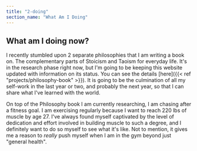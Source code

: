 ```yaml
---
title: "2-doing"
section_name: "What Am I Doing"
---
```


## What am I doing now?

I recently stumbled upon 2 separate philosophies that I am writing a book on. The complementary parts of Stoicism and Taoism for everyday life. It's in the research phase right now, but I'm going to be keeping this website updated with information on its status. You can see the details [here]({{< ref "projects/philosophy-book" >}}). It is going to be the culmination of all my self-work in the last year or two, and probably the next year, so that I can share what I've learned with the world.

On top of the Philosophy book I am currently researching, I am chasing after a fitness goal. I am exercising regularly because I want to reach 220 lbs of muscle by age 27. I've always found myself captivated by the level of dedication and effort involved in building muscle to such a degree, and I definitely want to do so myself to see what it's like. Not to mention, it gives me a reason to _really_ push myself when I am in the gym beyond just "general health".
